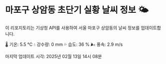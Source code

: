
# 마포구 상암동 초단기 실황 날씨 정보 🌤️

이 리포지토리는 기상청 API를 사용하여 서울 마포구 상암동의 날씨 정보를 업데이트합니다. 

🌡️ 기온: 5.5 ℃
💧 강수량: 0 mm
💦 습도: 36 %
🌬️ 풍속: 2.9 m/s

마지막 업데이트 시각: 2025년 02월 13일 14시 08분    
